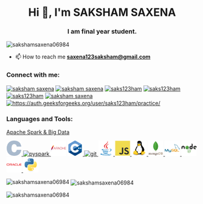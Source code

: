 <h1 align="center">Hi 👋, I'm SAKSHAM SAXENA</h1>
<h3 align="center">I am final year student.</h3>

<p align="left"> <img src="https://komarev.com/ghpvc/?username=sakshamsaxena06984&label=Profile%20views&color=0e75b6&style=flat" alt="sakshamsaxena06984" /> </p>


- 📫 How to reach me **saxena123saksham@gmail.com**



<h3 align="left">Connect with me:</h3>
<p align="left">
<a href="https://linkedin.com/in/saksham saxena" target="blank"><img align="center" src="https://raw.githubusercontent.com/rahuldkjain/github-profile-readme-generator/master/src/images/icons/Social/linked-in-alt.svg" alt="saksham saxena" height="30" width="40" /></a>
<a href="https://fb.com/saksham saxena" target="blank"><img align="center" src="https://raw.githubusercontent.com/rahuldkjain/github-profile-readme-generator/master/src/images/icons/Social/facebook.svg" alt="saksham saxena" height="30" width="40" /></a>
<a href="https://instagram.com/saks123ham" target="blank"><img align="center" src="https://raw.githubusercontent.com/rahuldkjain/github-profile-readme-generator/master/src/images/icons/Social/instagram.svg" alt="saks123ham" height="30" width="40" /></a>
<a href="https://www.hackerrank.com/saks123ham" target="blank"><img align="center" src="https://raw.githubusercontent.com/rahuldkjain/github-profile-readme-generator/master/src/images/icons/Social/hackerrank.svg" alt="saks123ham" height="30" width="40" /></a>
<a href="https://www.leetcode.com/saks123ham" target="blank"><img align="center" src="https://raw.githubusercontent.com/rahuldkjain/github-profile-readme-generator/master/src/images/icons/Social/leet-code.svg" alt="saks123ham" height="30" width="40" /></a>
<a href="https://www.hackerearth.com/saksham saxena" target="blank"><img align="center" src="https://raw.githubusercontent.com/rahuldkjain/github-profile-readme-generator/master/src/images/icons/Social/hackerearth.svg" alt="saksham saxena" height="30" width="40" /></a>
<a href="https://auth.geeksforgeeks.org/user/https://auth.geeksforgeeks.org/user/saks123ham/practice/" target="blank"><img align="center" src="https://raw.githubusercontent.com/rahuldkjain/github-profile-readme-generator/master/src/images/icons/Social/geeks-for-geeks.svg" alt="https://auth.geeksforgeeks.org/user/saks123ham/practice/" height="30" width="40" /></a>
</p>

<h3 align="left">Languages and Tools:</h3>
<p align="left"> <a href="https://spark.apache.org/docs/latest/" target="_blank"> Apache Spark & Big Data </a>

<p align="left"> <a href="https://www.cprogramming.com/" target="_blank"> <img src="https://raw.githubusercontent.com/devicons/devicon/master/icons/c/c-original.svg" alt="c" width="40" height="40"/> </a> 
  <a href="https://spark.apache.org/" target="_blank"> <a href="https://spark.apache.org/docs/latest/api/python/" target="_blank">
  <img src="https://upload.wikimedia.org/wikipedia/commons/f/f3/Apache_Spark_logo.svg" alt="pyspark" width="90" height="40"/>
</a>

  <img src="https://raw.githubusercontent.com/devicons/devicon/master/icons/apache/apache-original-wordmark.svg" alt="apache-spark" width="40" height="40"/>
</a> <a href="https://www.w3schools.com/cpp/" target="_blank"> <img src="https://raw.githubusercontent.com/devicons/devicon/master/icons/cplusplus/cplusplus-original.svg" alt="cplusplus" width="40" height="40"/> </a> <a href="https://git-scm.com/" target="_blank"> <img src="https://www.vectorlogo.zone/logos/git-scm/git-scm-icon.svg" alt="git" width="40" height="40"/> </a> <a href="https://www.java.com" target="_blank"> <img src="https://raw.githubusercontent.com/devicons/devicon/master/icons/java/java-original.svg" alt="java" width="40" height="40"/> </a> <a href="https://developer.mozilla.org/en-US/docs/Web/JavaScript" target="_blank"> <img src="https://raw.githubusercontent.com/devicons/devicon/master/icons/javascript/javascript-original.svg" alt="javascript" width="40" height="40"/> </a> <a href="https://www.linux.org/" target="_blank"> <img src="https://raw.githubusercontent.com/devicons/devicon/master/icons/linux/linux-original.svg" alt="linux" width="40" height="40"/> </a> <a href="https://www.mongodb.com/" target="_blank"> <img src="https://raw.githubusercontent.com/devicons/devicon/master/icons/mongodb/mongodb-original-wordmark.svg" alt="mongodb" width="40" height="40"/> </a> <a href="https://www.mysql.com/" target="_blank"> <img src="https://raw.githubusercontent.com/devicons/devicon/master/icons/mysql/mysql-original-wordmark.svg" alt="mysql" width="40" height="40"/> </a> <a href="https://nodejs.org" target="_blank"> <img src="https://raw.githubusercontent.com/devicons/devicon/master/icons/nodejs/nodejs-original-wordmark.svg" alt="nodejs" width="40" height="40"/> </a> <a href="https://www.oracle.com/" target="_blank"> <img src="https://raw.githubusercontent.com/devicons/devicon/master/icons/oracle/oracle-original.svg" alt="oracle" width="40" height="40"/> </a> <a href="https://www.python.org" target="_blank"> <img src="https://raw.githubusercontent.com/devicons/devicon/master/icons/python/python-original.svg" alt="python" width="40" height="40"/> </a> </p>

<p><img align="left" src="https://github-readme-stats.vercel.app/api/top-langs?username=sakshamsaxena06984&show_icons=true&locale=en&layout=compact" alt="sakshamsaxena06984" /></p>

<p>&nbsp;<img align="center" src="https://github-readme-stats.vercel.app/api?username=sakshamsaxena06984&show_icons=true&locale=en" alt="sakshamsaxena06984" /></p>

<p><img align="center" src="https://github-readme-streak-stats.herokuapp.com/?user=sakshamsaxena06984&" alt="sakshamsaxena06984" /></p>
